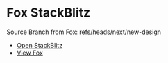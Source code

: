 # Fox StackBlitz

Source Branch from Fox: refs/heads/next/new-design

- [Open StackBlitz](https://stackblitz.com/github/assecosolutions/fox-stackblitz/tree/5c420c0b04a4f987c878768f6853d6492b23ffed?terminal=start)
- [View Fox](https://github.com/assecosolutions/fox/tree/0b9c1ff9845e072923abe6fc0c2fd1e7842a5788)
